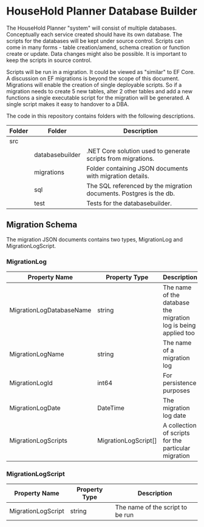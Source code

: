 # HouseHold Planner Database Builder

The HouseHold Planner "system" will consist of multiple databases. Conceptually each service created should have its own database. The scripts for the databases will be kept under source control. Scripts can come in many forms - table creation/amend, schema creation or function create or update. Data changes might also be possible. It is important to keep the scripts in source control. 

Scripts will be run in a migration. It could be viewed as "similar" to EF Core. A discussion on EF migrations is beyond the scope of this document. Migrations will enable the creation of single deployable scripts. So if a migration needs to create 5 new tables, alter 2 other tables and add a new functions a single executable script for the migration will be generated. A single script makes it easy to handover to a DBA. 

The code in this repository contains folders with the following descriptions.

|Folder|Folder               |Description                                                           |
|------|---------------------|----------------------------------------------------------------------|
|src   |                     |                                                                      |
|      |databasebuilder      |.NET Core solution used to generate scripts from migrations.          |
|      |migrations           |Folder containing JSON documents with migration details.              |
|      |sql                  |The SQL referenced by the migration documents. Postgres is the db.    |
|      |test                 |Tests for the databasebuilder.                                        |

## Migration Schema

The migration JSON documents contains two types, MigrationLog and MigrationLogScript.

### MigrationLog

|Property Name           |Property Type       |Description                                                    |
|------------------------|--------------------|---------------------------------------------------------------|
|MigrationLogDatabaseName|string              |The name of the database the migration log is being applied too|
|MigrationLogName        |string              |The name of a migration log                                    |
|MigrationLogId          |int64               |For persistence purposes                                       |
|MigrationLogDate        |DateTime            |The migration log date                                         |
|MigrationLogScripts     |MigrationLogScript[]|A collection of scripts for the particular migration           |

### MigrationLogScript

|Property Name           |Property Type       |Description                                                    |
|------------------------|--------------------|---------------------------------------------------------------|
|MigrationLogScript      |string              |The name of the script to be run                               |